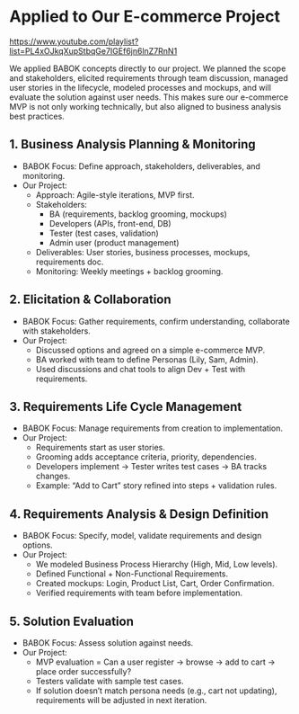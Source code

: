 # Applied to Our E-commerce Project
https://www.youtube.com/playlist?list=PL4xOJkqXupStbqGe7IGEf6jn6lnZ7RnN1

We applied BABOK concepts directly to our project. We planned the scope and stakeholders, elicited requirements through team discussion, managed user stories in the lifecycle, modeled processes and mockups, and will evaluate the solution against user needs. This makes sure our e-commerce MVP is not only working technically, but also aligned to business analysis best practices.

## 1. Business Analysis Planning & Monitoring
- BABOK Focus: Define approach, stakeholders, deliverables, and monitoring.
- Our Project:
  - Approach: Agile-style iterations, MVP first.
  - Stakeholders:
    - BA (requirements, backlog grooming, mockups)
    - Developers (APIs, front-end, DB)
    - Tester (test cases, validation)
    - Admin user (product management)
  - Deliverables: User stories, business processes, mockups, requirements doc.
  - Monitoring: Weekly meetings + backlog grooming.

## 2. Elicitation & Collaboration
- BABOK Focus: Gather requirements, confirm understanding, collaborate with stakeholders.
- Our Project:
  - Discussed options and agreed on a simple e-commerce MVP.
  - BA worked with team to define Personas (Lily, Sam, Admin).
  - Used discussions and chat tools to align Dev + Test with requirements.

## 3. Requirements Life Cycle Management
- BABOK Focus: Manage requirements from creation to implementation.
- Our Project:
  - Requirements start as user stories.
  - Grooming adds acceptance criteria, priority, dependencies.
  - Developers implement → Tester writes test cases → BA tracks changes.
  - Example: “Add to Cart” story refined into steps + validation rules.

## 4. Requirements Analysis & Design Definition
- BABOK Focus: Specify, model, validate requirements and design options.
- Our Project:
  - We modeled Business Process Hierarchy (High, Mid, Low levels).
  - Defined Functional + Non-Functional Requirements.
  - Created mockups: Login, Product List, Cart, Order Confirmation.
  - Verified requirements with team before implementation.

## 5. Solution Evaluation
- BABOK Focus: Assess solution against needs.
- Our Project:
  - MVP evaluation = Can a user register → browse → add to cart → place order successfully?
  - Testers validate with sample test cases.
  - If solution doesn’t match persona needs (e.g., cart not updating), requirements will be adjusted in next iteration.
